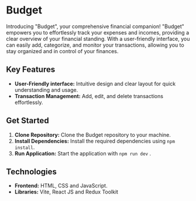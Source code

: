 # Budget
Introducing "Budget", your comprehensive financial companion! "Budget" empowers you to effortlessly track your expenses and incomes, providing a clear overview of your financial standing. With a user-friendly interface, you can easily add, categorize, and monitor your transactions, allowing you to stay organized and in control of your finances.

## Key Features

- **User-Friendly interface:** Intuitive design and clear layout for quick understanding and usage.
- **Transaction Management:** Add, edit, and delete transactions effortlessly.

## Get Started

1. **Clone Repository:** Clone the Budget repository to your machine.
2. **Install Dependencies:** Install the required dependencies using `npm install`.
3. **Run Application:** Start the application with `npm run dev` .

## Technologies

- **Frontend:** HTML, CSS and JavaScript.
- **Libraries:** Vite, React JS and Redux Toolkit
